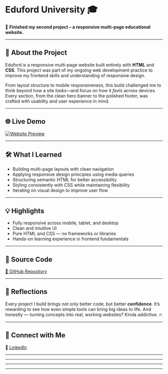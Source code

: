 # Eduford University 🎓

🎯 **Finished my second project – a responsive multi-page educational website.**

---

## 🚀 About the Project

Eduford is a responsive multi-page website built entirely with **HTML** and **CSS**. This project was part of my ongoing web development practice to improve my frontend skills and understanding of responsive design.

From layout structure to mobile responsiveness, this build challenged me to think beyond how a site *looks*—and focus on how it *feels* across devices. Every section, from the clean hero banner to the polished footer, was crafted with usability and user experience in mind.

---

## 🌐 Live Demo

[![Website Preview](assets/images/eduford.png
)](https://nufail-01.github.io/eduford-university-project/)

---

## 🛠 What I Learned

- Building multi-page layouts with clean navigation
- Applying responsive design principles using media queries
- Structuring semantic HTML for better accessibility
- Styling consistently with CSS while maintaining flexibility
- Iterating on visual design to improve user flow

---

## 💡 Highlights

-  Fully responsive across mobile, tablet, and desktop
-  Clean and intuitive UI
-  Pure HTML and CSS — no frameworks or libraries
-  Hands-on learning experience in frontend fundamentals

---

## 📂 Source Code

[🔗 GitHub Repository](https://github.com/nufail-01/Eduford-University)

---

## 🧠 Reflections

Every project I build brings not only better code, but better **confidence**. It’s rewarding to see how even simple tools can bring big ideas to life. And honestly — turning concepts into real, working websites? Kinda addictive. 🔥

---

## 🤝 Connect with Me

🔗 [LinkedIn](https://www.linkedin.com/in/nufailshaikh/) 

---
---
---
---

